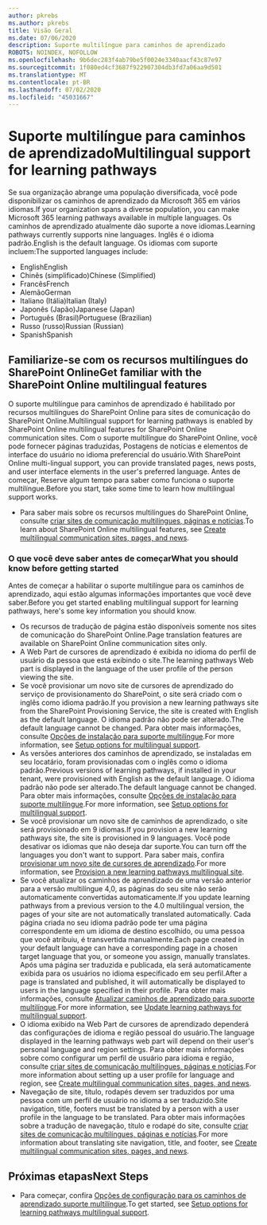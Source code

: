 ```yaml
---
author: pkrebs
ms.author: pkrebs
title: Visão Geral
ms.date: 07/06/2020
description: Suporte multilíngue para caminhos de aprendizado
ROBOTS: NOINDEX, NOFOLLOW
ms.openlocfilehash: 9b6dec283f4ab79be5f0024e3340aacf43c87e97
ms.sourcegitcommit: 1f080ed4cf3687f922907304db3fd7a06aa9d501
ms.translationtype: MT
ms.contentlocale: pt-BR
ms.lasthandoff: 07/02/2020
ms.locfileid: "45031667"
---
```

# <a name="multilingual-support-for-learning-pathways"></a><span data-ttu-id="daf17-103">Suporte multilíngue para caminhos de aprendizado</span><span class="sxs-lookup"><span data-stu-id="daf17-103">Multilingual support for learning pathways</span></span>

<span data-ttu-id="daf17-104">Se sua organização abrange uma população diversificada, você pode disponibilizar os caminhos de aprendizado da Microsoft 365 em vários idiomas.</span><span class="sxs-lookup"><span data-stu-id="daf17-104">If your organization spans a diverse population, you can make Microsoft 365 learning pathways available in multiple languages.</span></span> <span data-ttu-id="daf17-105">Os caminhos de aprendizado atualmente dão suporte a nove idiomas.</span><span class="sxs-lookup"><span data-stu-id="daf17-105">Learning pathways currently supports nine languages.</span></span> <span data-ttu-id="daf17-106">Inglês é o idioma padrão.</span><span class="sxs-lookup"><span data-stu-id="daf17-106">English is the default language.</span></span> <span data-ttu-id="daf17-107">Os idiomas com suporte incluem:</span><span class="sxs-lookup"><span data-stu-id="daf17-107">The supported languages include:</span></span>   

- <span data-ttu-id="daf17-108">English</span><span class="sxs-lookup"><span data-stu-id="daf17-108">English</span></span>    
- <span data-ttu-id="daf17-109">Chinês (simplificado)</span><span class="sxs-lookup"><span data-stu-id="daf17-109">Chinese (Simplified)</span></span>
- <span data-ttu-id="daf17-110">Francês</span><span class="sxs-lookup"><span data-stu-id="daf17-110">French</span></span>
- <span data-ttu-id="daf17-111">Alemão</span><span class="sxs-lookup"><span data-stu-id="daf17-111">German</span></span>
- <span data-ttu-id="daf17-112">Italiano (Itália)</span><span class="sxs-lookup"><span data-stu-id="daf17-112">Italian (Italy)</span></span>
- <span data-ttu-id="daf17-113">Japonês (Japão)</span><span class="sxs-lookup"><span data-stu-id="daf17-113">Japanese (Japan)</span></span>
- <span data-ttu-id="daf17-114">Português (Brasil)</span><span class="sxs-lookup"><span data-stu-id="daf17-114">Portuguese (Brazilian)</span></span>
- <span data-ttu-id="daf17-115">Russo (russo)</span><span class="sxs-lookup"><span data-stu-id="daf17-115">Russian (Russian)</span></span>
- <span data-ttu-id="daf17-116">Spanish</span><span class="sxs-lookup"><span data-stu-id="daf17-116">Spanish</span></span>

## <a name="get-familiar-with-the-sharepoint-online-multilingual-features"></a><span data-ttu-id="daf17-117">Familiarize-se com os recursos multilíngues do SharePoint Online</span><span class="sxs-lookup"><span data-stu-id="daf17-117">Get familiar with the SharePoint Online multilingual features</span></span>
<span data-ttu-id="daf17-118">O suporte multilíngue para caminhos de aprendizado é habilitado por recursos multilíngues do SharePoint Online para sites de comunicação do SharePoint Online.</span><span class="sxs-lookup"><span data-stu-id="daf17-118">Multilingual support for learning pathways is enabled by SharePoint Online multilingual features for SharePoint Online communication sites.</span></span>
<span data-ttu-id="daf17-119">Com o suporte multilíngue do SharePoint Online, você pode fornecer páginas traduzidas, Postagens de notícias e elementos de interface do usuário no idioma preferencial do usuário.</span><span class="sxs-lookup"><span data-stu-id="daf17-119">With SharePoint Online multi-lingual support, you can provide translated pages, news posts, and user interface elements in the user's preferred language.</span></span> <span data-ttu-id="daf17-120">Antes de começar, Reserve algum tempo para saber como funciona o suporte multilíngue.</span><span class="sxs-lookup"><span data-stu-id="daf17-120">Before you start, take some time to learn how multilingual support works.</span></span> 
- <span data-ttu-id="daf17-121">Para saber mais sobre os recursos multilíngues do SharePoint Online, consulte [criar sites de comunicação multilíngues, páginas e notícias](https://support.office.com/article/2bb7d610-5453-41c6-a0e8-6f40b3ed750c).</span><span class="sxs-lookup"><span data-stu-id="daf17-121">To learn about SharePoint Online multilingual features, see [Create multilingual communication sites, pages, and news](https://support.office.com/article/2bb7d610-5453-41c6-a0e8-6f40b3ed750c).</span></span> 

### <a name="what-you-should-know-before-getting-started"></a><span data-ttu-id="daf17-122">O que você deve saber antes de começar</span><span class="sxs-lookup"><span data-stu-id="daf17-122">What you should know before getting started</span></span> 
<span data-ttu-id="daf17-123">Antes de começar a habilitar o suporte multilíngue para os caminhos de aprendizado, aqui estão algumas informações importantes que você deve saber.</span><span class="sxs-lookup"><span data-stu-id="daf17-123">Before you get started enabling multilingual support for learning pathways, here's some key information you should know.</span></span> 

- <span data-ttu-id="daf17-124">Os recursos de tradução de página estão disponíveis somente nos sites de comunicação do SharePoint Online.</span><span class="sxs-lookup"><span data-stu-id="daf17-124">Page translation features are available on SharePoint Online communication sites only.</span></span>
- <span data-ttu-id="daf17-125">A Web Part de cursores de aprendizado é exibida no idioma do perfil de usuário da pessoa que está exibindo o site.</span><span class="sxs-lookup"><span data-stu-id="daf17-125">The learning pathways Web part is displayed in the language of the user profile of the person viewing the site.</span></span>   
- <span data-ttu-id="daf17-126">Se você provisionar um novo site de cursores de aprendizado do serviço de provisionamento do SharePoint, o site será criado com o inglês como idioma padrão.</span><span class="sxs-lookup"><span data-stu-id="daf17-126">If you provision a new learning pathways site from the SharePoint Provisioning Service, the site is created with English as the default language.</span></span> <span data-ttu-id="daf17-127">O idioma padrão não pode ser alterado.</span><span class="sxs-lookup"><span data-stu-id="daf17-127">The default language cannot be changed.</span></span> <span data-ttu-id="daf17-128">Para obter mais informações, consulte [Opções de instalação para suporte multilíngue](https://docs.microsoft.com/office365/customlearning/custom_setupoptions_ml).</span><span class="sxs-lookup"><span data-stu-id="daf17-128">For more information, see [Setup options for multilingual support](https://docs.microsoft.com/office365/customlearning/custom_setupoptions_ml).</span></span>
- <span data-ttu-id="daf17-129">As versões anteriores dos caminhos de aprendizado, se instaladas em seu locatário, foram provisionadas com o inglês como o idioma padrão.</span><span class="sxs-lookup"><span data-stu-id="daf17-129">Previous versions of learning pathways, if installed in your tenant, were provisioned with English as the default language.</span></span> <span data-ttu-id="daf17-130">O idioma padrão não pode ser alterado.</span><span class="sxs-lookup"><span data-stu-id="daf17-130">The default language cannot be changed.</span></span> <span data-ttu-id="daf17-131">Para obter mais informações, consulte [Opções de instalação para suporte multilíngue](https://docs.microsoft.com/office365/customlearning/custom_setupoptions_ml).</span><span class="sxs-lookup"><span data-stu-id="daf17-131">For more information, see [Setup options for multilingual support](https://docs.microsoft.com/office365/customlearning/custom_setupoptions_ml).</span></span>
- <span data-ttu-id="daf17-132">Se você provisionar um novo site de caminhos de aprendizado, o site será provisionado em 9 idiomas.</span><span class="sxs-lookup"><span data-stu-id="daf17-132">If you provision a new learning pathways site, the site is provisioned in 9 languages.</span></span> <span data-ttu-id="daf17-133">Você pode desativar os idiomas que não deseja dar suporte.</span><span class="sxs-lookup"><span data-stu-id="daf17-133">You can turn off the languages you don't want to support.</span></span> <span data-ttu-id="daf17-134">Para saber mais, confira [provisionar um novo site de cursores de aprendizado](https://docs.microsoft.com/office365/customlearning/custom_provision_ml).</span><span class="sxs-lookup"><span data-stu-id="daf17-134">For more information, see [Provision a new learning pathways multilingual site](https://docs.microsoft.com/office365/customlearning/custom_provision_ml).</span></span>  
- <span data-ttu-id="daf17-135">Se você atualizar os caminhos de aprendizado de uma versão anterior para a versão multilíngue 4,0, as páginas do seu site não serão automaticamente convertidas automaticamente.</span><span class="sxs-lookup"><span data-stu-id="daf17-135">If you update learning pathways from a previous version to the 4.0 multilingual version, the pages of your site are not automatically translated automatically.</span></span> <span data-ttu-id="daf17-136">Cada página criada no seu idioma padrão pode ter uma página correspondente em um idioma de destino escolhido, ou uma pessoa que você atribuiu, é transvertida manualmente.</span><span class="sxs-lookup"><span data-stu-id="daf17-136">Each page created in your default language can have a corresponding page in a chosen target language that you, or someone you assign, manually translates.</span></span> <span data-ttu-id="daf17-137">Após uma página ser traduzida e publicada, ela será automaticamente exibida para os usuários no idioma especificado em seu perfil.</span><span class="sxs-lookup"><span data-stu-id="daf17-137">After a page is translated and published, it will automatically be displayed to users in the language specified in their profile.</span></span> <span data-ttu-id="daf17-138">Para obter mais informações, consulte [Atualizar caminhos de aprendizado para suporte multilíngue](https://docs.microsoft.com/office365/customlearning/custom_update_ml).</span><span class="sxs-lookup"><span data-stu-id="daf17-138">For more information, see [Update learning pathways for multilingual support](https://docs.microsoft.com/office365/customlearning/custom_update_ml).</span></span> 
- <span data-ttu-id="daf17-139">O idioma exibido na Web Part de cursores de aprendizado dependerá das configurações de idioma e região pessoal do usuário.</span><span class="sxs-lookup"><span data-stu-id="daf17-139">The language displayed in the learning pathways web part will depend on their user's personal language and region settings.</span></span> <span data-ttu-id="daf17-140">Para obter mais informações sobre como configurar um perfil de usuário para idioma e região, consulte [criar sites de comunicação multilíngues, páginas e notícias](https://support.office.com/article/2bb7d610-5453-41c6-a0e8-6f40b3ed750c).</span><span class="sxs-lookup"><span data-stu-id="daf17-140">For more information about setting up a user profile for language and region, see [Create multilingual communication sites, pages, and news](https://support.office.com/article/2bb7d610-5453-41c6-a0e8-6f40b3ed750c).</span></span> 
- <span data-ttu-id="daf17-141">Navegação de site, título, rodapés devem ser traduzidos por uma pessoa com um perfil de usuário no idioma a ser traduzido.</span><span class="sxs-lookup"><span data-stu-id="daf17-141">Site navigation, title, footers must be translated by a person with a user profile in the language to be translated.</span></span> <span data-ttu-id="daf17-142">Para obter mais informações sobre a tradução de navegação, título e rodapé do site, consulte [criar sites de comunicação multilíngues, páginas e notícias](https://support.office.com/article/2bb7d610-5453-41c6-a0e8-6f40b3ed750c).</span><span class="sxs-lookup"><span data-stu-id="daf17-142">For more information about translating site navigation, title, and footer, see [Create multilingual communication sites, pages, and news](https://support.office.com/article/2bb7d610-5453-41c6-a0e8-6f40b3ed750c).</span></span>

## <a name="next-steps"></a><span data-ttu-id="daf17-143">Próximas etapas</span><span class="sxs-lookup"><span data-stu-id="daf17-143">Next Steps</span></span>
- <span data-ttu-id="daf17-144">Para começar, confira [Opções de configuração para os caminhos de aprendizado suporte multilíngue](https://docs.microsoft.com/office365/customlearning/custom_setupoptions_ml).</span><span class="sxs-lookup"><span data-stu-id="daf17-144">To get started, see [Setup options for learning pathways multilingual support](https://docs.microsoft.com/office365/customlearning/custom_setupoptions_ml).</span></span>